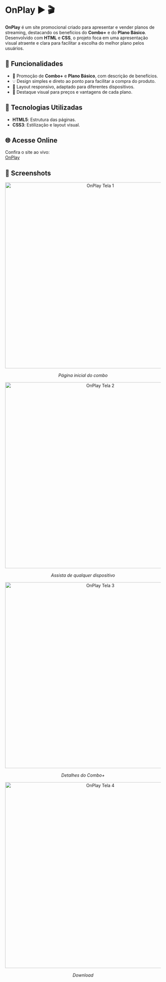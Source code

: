# OnPlay ▶️ 🎬

**OnPlay** é um site promocional criado para apresentar e vender planos de streaming, destacando os benefícios do **Combo+** e do **Plano Básico**. 
Desenvolvido com **HTML** e **CSS**, o projeto foca em uma apresentação visual atraente e clara para facilitar a escolha do melhor plano pelos usuários.  

## 🌟 Funcionalidades

- 🛒 Promoção de **Combo+** e **Plano Básico**, com descrição de benefícios.
- 💡 Design simples e direto ao ponto para facilitar a compra do produto.
- 📱 Layout responsivo, adaptado para diferentes dispositivos.
- 🎨 Destaque visual para preços e vantagens de cada plano.

## 🚀 Tecnologias Utilizadas

- **HTML5**: Estrutura das páginas.
- **CSS3**: Estilização e layout visual.

## 🌐 Acesse Online

Confira o site ao vivo:  
[OnPlay](https://on-play.vercel.app/)

## 📸 Screenshots

<div align="center">
  <img src="https://github.com/user-attachments/assets/61f9f0a9-a480-425b-8917-f3fada43110c" alt="OnPlay Tela 1" width="600px">
  <p><i>Página inicial do combo</i></p>
  
  <img src="https://github.com/user-attachments/assets/69d04ff9-99d1-4949-8c32-24152fbd4804" alt="OnPlay Tela 2" width="600px">
  <p><i>Assista de qualquer dispositivo</i></p>
  
  <img src="https://github.com/user-attachments/assets/5b061832-897d-4712-a9b8-a20fd4c5b571" alt="OnPlay Tela 3" width="600px">
  <p><i>Detalhes do Combo+</i></p>
  
  <img src="https://github.com/user-attachments/assets/c3d9b5ea-3d7c-4b31-a798-182e84f5ff2b" alt="OnPlay Tela 4" width="600px">
  <p><i>Download</i></p>
</div>


